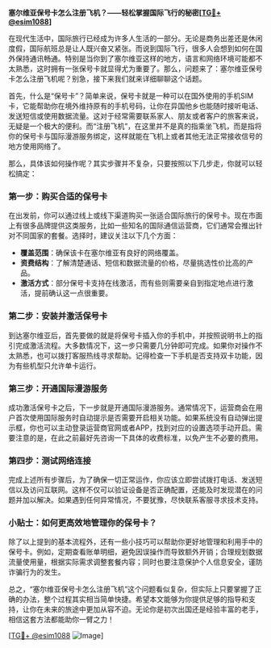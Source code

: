 **塞尔维亚保号卡怎么注册飞机？——轻松掌握国际飞行的秘密[[TG💪+ @esim1088](https://t.me/s/esim1088)]**

在现代生活中，国际旅行已经成为许多人生活的一部分。无论是商务出差还是休闲度假，国际航班总是让人既兴奋又紧张。而说到国际飞行，很多人会想到如何在国外保持通讯畅通。特别是当你到了塞尔维亚这样的地方，语言和网络环境可能都不太熟悉，这时拥有一张保号卡就显得尤为重要了。那么，问题来了：塞尔维亚保号卡怎么注册飞机呢？别急，接下来我们就来详细聊聊这个话题。

首先，什么是“保号卡”？简单来说，保号卡就是一种可以在国外使用的手机SIM卡，它能帮助你在境外维持原有的手机号码，让你在异国他乡也能随时接听电话、发送短信或使用数据流量。这对于经常需要联系家人、朋友或者客户的旅客来说，无疑是一个极大的便利。而“注册飞机”，在这里并不是真的指乘坐飞机，而是指将你的保号卡与国际漫游服务绑定，这样就能在飞机上或者其他无法正常接收信号的地方使用网络了。

那么，具体该如何操作呢？其实步骤并不复杂，只要按照以下几步走，你就可以轻松搞定：

### 第一步：购买合适的保号卡

在出发前，你可以通过线上或线下渠道购买一张适合国际旅行的保号卡。现在市面上有很多品牌提供这类服务，比如一些知名的国际通信运营商，它们通常会推出针对不同国家的套餐。选择时，建议关注以下几个方面：
- **覆盖范围**：确保该卡在塞尔维亚有良好的网络覆盖。
- **资费结构**：了解清楚通话、短信和数据流量的价格，尽量挑选性价比高的产品。
- **激活方式**：部分保号卡支持在线激活，而有些则需要亲自到指定地点进行激活，提前确认这一点很重要。

### 第二步：安装并激活保号卡

到达塞尔维亚后，首先要做的就是将保号卡插入你的手机中，并按照说明书上的指引完成激活流程。大多数情况下，这一步只需要几分钟即可完成。如果你对操作不太熟悉，也可以拨打客服热线寻求帮助。记得检查一下手机是否支持双卡功能，因为有些机型只允许单卡运行。

### 第三步：开通国际漫游服务

成功激活保号卡之后，下一步就是开通国际漫游服务。通常情况下，运营商会在用户首次使用国际服务时自动提示是否需要开启相关功能。如果系统没有自动弹出提示框，你也可以主动登录运营商官网或者APP，找到对应的设置选项手动开启。需要注意的是，在此之前最好先咨询一下具体的收费标准，以免产生不必要的费用。

### 第四步：测试网络连接

完成上述所有步骤后，为了确保一切正常运作，你应该立即尝试拨打电话、发送短信以及访问互联网。这样不仅可以验证设备是否正确配置，还能及时发现潜在的问题并加以解决。如果遇到任何异常情况，不要犹豫，尽快联系客服寻求技术支持。

### 小贴士：如何更高效地管理你的保号卡？

除了以上提到的基本流程外，还有一些小技巧可以帮助你更好地管理和利用手中的保号卡。例如，定期查看账单明细，避免因误操作而导致额外开销；合理规划数据流量使用量，根据实际需求调整套餐内容；同时也要注意保护个人信息安全，谨防诈骗行为的发生。

总之，“塞尔维亚保号卡怎么注册飞机”这个问题看似复杂，但实际上只要掌握了正确的办法，整个过程其实相当简单快捷。希望本文能够为你提供足够的指导和支持，让你在未来的旅途中更加从容不迫。无论你是初次出国还是经验丰富的老手，相信这套方法都能助你一臂之力！

[[TG💪+ @esim1088](https://t.me/s/esim1088) ![Image](https://i.postimg.cc/4NQfJmqS/Snipaste-2025-05-13-00-14-12.png)]